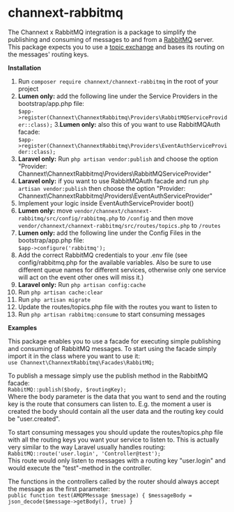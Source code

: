 # channext-rabbitmq
The Channext x RabbitMQ integration is a package to simplify the publishing and consuming of messages to and from a <a href="https://www.rabbitmq.com/">RabbitMQ</a> server. This package expects you to use a <a href="https://www.rabbitmq.com/tutorials/tutorial-five-php.html">topic exchange</a> and bases its routing on the messages' routing keys.    

**Installation**
1. Run `composer require channext/channext-rabbitmq` in the root of your project
2. **Lumen only:** add the following line under the Service Providers in the bootstrap/app.php file:<br> 
`$app->register(Channext\ChannextRabbitmq\Providers\RabbitMQServiceProvider::class);`
3.**Lumen only:** also this of you want to use RabbitMQAuth facade:<br> 
`$app->register(Channext\ChannextRabbitmq\Providers\EventAuthServiceProvider::class);`
4. **Laravel only:** Run `php artisan vendor:publish` and choose the option "Provider: Channext\ChannextRabbitmq\Providers\RabbitMQServiceProvider"
5. **Laravel only:** if you want to use RabbitMQAuth facade and run `php artisan vendor:publish` then choose the option "Provider: Channext\ChannextRabbitmq\Providers\EventAuthServiceProvider"
6. Implement your logic inside EventAuthServiceProvider boot()
7. **Lumen only:** move `vendor/channext/channext-rabbitmq/src/config/rabbitmq.php` to `/config` and then move `vendor/channext/channext-rabbitmq/src/routes/topics.php` to `/routes`
8. **Lumen only:** add the following line under the Config Files in the bootstrap/app.php file:<br>
`$app->configure('rabbitmq');`
9. Add the correct RabbitMQ credentials to your .env file (see config/rabbitmq.php for the available variables. Also be sure to use different queue names for different services, otherwise only one service will act on the event other ones will miss it.)
10. **Laravel only:** Run `php artisan config:cache`
11. Run `php artisan cache:clear`
12. Run `php artisan migrate`
13. Update the routes/topics.php file with the routes you want to listen to 
14. Run `php artisan rabbitmq:consume` to start consuming messages

**Examples**

This package enables you to use a facade for executing simple publishing and consuming of RabbitMQ messages. To start using the facade simply import it in the class where you want to use it:<br>
`use Channext\ChannextRabbitmq\Facades\RabbitMQ;`

To publish a message simply use the publish method in the RabbitMQ facade:<br>
`RabbitMQ::publish($body, $routingKey);`<br>
Where the body parameter is the data that you want to send and the routing key is the route that consumers can listen to. E.g. the moment a user is created the body should contain all the user data and the routing key could be "user.created".

To start consuming messages you should update the routes/topics.php file with all the routing keys you want your service to listen to. This is actually very similar to the way Laravel usually handles routing: <br>
`RabbitMQ::route('user.login', 'Controller@test');`<br>
This route would only listen to messages with a routing key "user.login" and would execute the "test"-method in the controller.

The functions in the controllers called by the router should always accept the message as the first parameter:<br>
`public function test(AMQPMessage $message) { $messageBody = json_decode($message->getBody(), true) }`

